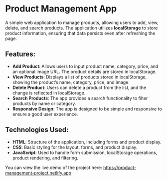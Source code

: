 # Product Management App

A simple web application to manage products, allowing users to add, view, delete, and search products. The application utilizes **localStorage** to store product information, ensuring that data persists even after refreshing the page.

## Features:
- **Add Product**: Allows users to input product name, category, price, and an optional image URL. The product details are stored in localStorage.
- **View Products**: Displays a list of products stored in localStorage, showing the product’s name, category, price, and image.
- **Delete Product**: Users can delete a product from the list, and the change is reflected in localStorage.
- **Search Products**: The app provides a search functionality to filter products by name or category.
- **Responsive Design**: The app is designed to be simple and responsive to ensure a good user experience.

## Technologies Used:
- **HTML**: Structure of the application, including forms and product display.
- **CSS**: Basic styling for the layout, forms, and product display.
- **JavaScript**: Used to handle form submission, localStorage operations, product rendering, and filtering.

You can view the live demo of the project here: https://product-management-project.netlify.app

